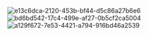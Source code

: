 
![e13c6dca-2120-453b-bf44-d5c86a27b6e6](https://user-images.githubusercontent.com/60160226/177330091-79debf6f-d131-4858-a11f-0d3c5344c245.jpg)
![bd6bd542-17c4-499e-af27-0b5cf2ca5004](https://user-images.githubusercontent.com/60160226/177330638-987d5ab6-bee2-4b18-8276-8bc22400e615.jpg)
![a129f672-7e53-4421-a794-916bd46a2539](https://user-images.githubusercontent.com/60160226/177330811-2bd462e7-a404-4e3a-90b8-c7a5a9a8d1ff.jpg)



